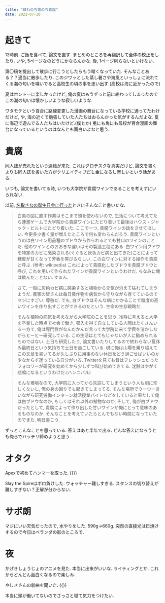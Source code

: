 ```yaml
---
title: "晴れのち雷のち貴腐"
date: 2021-07-10
---
```


# 起きて
12時前. ご飯を食べて, 論文を直す. まとめのところを再翻訳して全体の校正をしたり. いや, 5ページなのどうにかならんかな. 後, 1ページ削らないといけない.

第〇稿を提出して散歩に行こうとしたらもう暗くなっていた. そんなことある？？適当に散歩したり. このジワッとした蒸し暑さや海風といっしょに流れてくる潮の匂いを嗅いでると高校生の頃の事を思い出す.(高校は海に近かったので)

夏はホントーに楽しかったけど, 俺の夏はもうずっと前に終わってしまったのでこの潮の匂いは懐かしいような寂しいような.

ワタモテという百合に路線変更した漫画の舞台になっている学校に通ってたわけだけど, や, 海の近くで勉強していた人たちはおらんかった気がするんだよな. 夏に海辺で遊んでる人たちはいたけど.(僕とか)
兎にも角にも母校が百合漫画の舞台になっているというのはなんとも面白いよなと思う.

# 貴腐
同人誌が売れたという連絡が来た. これはグロテスクな真実だけど, 論文を書くよりも同人誌を書いた方がクリエイティブだし金になるし楽しいという話がある.

いつも, 論文を書いてる時, いつも大学院が貴腐ワインであることを考えずにいられない.

以前, [名取さなの誕生日会に行った](https://blog.oino.li/posts/natoribirth2021/)ときにそんなこと書いたな.
> 白黒の図に直す作業はそこまで頭を使わないので, 生活について考えてたら連想ゲームで大学院から貴腐ワインにたどり着いて最後はハウス・ジャック・ビルトにたどり着いた. ここで一つ, 貴腐ワインの話をさせてほしい. 今更多少書く量が増えたところで何も変わらんだろう. 貴腐ワインというのは白ワイン用品種のブドウから作られるとても甘口のワインのことだ. 他のワインとのおおきな違いはその製造工程にある. 白ワイン用ブドウを特定のカビに感染される(ぐぐると灰色カビ病と出てきた)ことによって糖度が甘くなって芳香を帯びるらしい. この白ワインに対する操作を貴腐と呼ぶ. (参考: wikipedia) これによって貴腐化したブドウを貴腐ブドウと呼び, これを用いて作られたワインが貴腐ワインというわけだ. ちなみに俺は飲んだことない. すまん.

> さて, 一般に灰色カビ病に感染すると植物から元気が消えて枯れてしまうようだ. 農家の皆さんは毎日農作物を病気から守りながら育てているのでマジにすごい. 尊敬だ. でも, 白ブドウはそんな病にかかることで糖度の高いワインを作り出すことができるのだという. 生命の生存戦略だ.

> そんな植物の病気を考えながら大学院のことを思う. 冷静に考えると大学を卒業した時点で社会で働き, 収入を得て自立している人間はたくさんいる一方で, 俺は専門性がなんだかんだ言って大学院に来て学費を溶かしながらヒーヒー研究している. この生活はとてもじゃないが人に勧められるものではない. 土日も研究したり, 論文書いたりしてるので終わらない夏休み最終日という気持ちで土日を過ごしている. 現に俺は山場を乗り越えてこの文章を書いてるが久しぶりに用事のない休日をどう過ごせばいいのか少なからず迷っている自分がいる. Twitterを見ても昔はフレッシュだったフォロワーが研究を始めてから少しずつ叫び始めてきてる. 沈黙はやがて悲鳴になるというわけだ.(ハンニバル)

> そんな環境なので, 大学院に入ってから失踪してしまうという人も別に珍しくないし, 俺の身の回りでも起きてしまってる. そんな場所でウーウー言いながら研究労働インターン就活授業バイトなどをしていると果たして俺は白ブドウなのか, もしくはそれ以外の植物なのか, そして, 俺が白ブドウだったとして, 貴腐によって作り出した甘いワインが俺にとって意味のあるものなのか. そんなことを考えていたらとんでもない時間になっていたのでまた, 明日書こう.

ずっとこんなことを思っている. 答えはあと半年で出る. どんな答えになろうとも俺らでバッチリ締めようと思う.

# オタク
Apexで初めてハンマーを取った.
{{<tweet user="dango_bot" id="1413728370743922689">}}

Slay the Spireはボロ負けした. ウォッチャー難しすぎる. スタンスの切り替えが難しすぎない？正解が分からない.

# サボ朗
マジにいい天気だったので, 水やりをした. 590g→660g. 突然の直接光は日焼けするので今日はベランダの影のところで.

# 夜
かげきしょうじょのアニメを見た. 本当に出来がいいな. ライティングとか. これからどんどん面白くなるので楽しみ.

やしきさんの新曲を聞いた.
{{<tweet user="dango_bot" id="1413800163320156162">}}

本当に頭が働いてないのでさっさと寝て気力をつけたい.